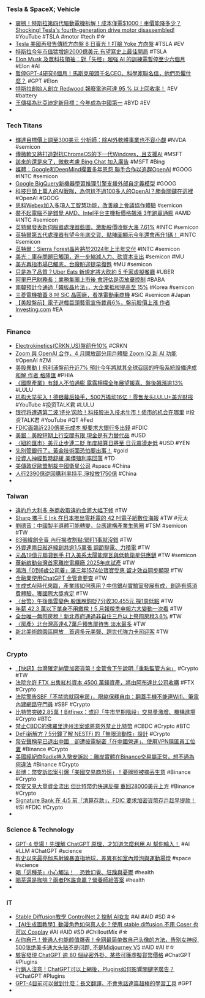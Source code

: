 ### Tesla & SpaceX; Vehicle
- [震撼！特斯拉第四代驅動電機拆解！成本僅需$1000！車價能降多少？Shocking! Tesla's fourth-generation drive motor disassembled!](https://www.youtube.com/watch?v=rtzy6W0ERYE) #YouTube #TSLA #motor #tech #☆
- [Tesla 美國再發售傳統方向盤 8 日賣光！打臉 Yoke 方向盤](https://www.dcfever.com/news/readnews.php?id=34988) #TSLA #EV
- [特斯拉今年市值猛增逾2000億美元 有望寫史上最佳開局](https://news.cnyes.com/news/id/5131742) #TSLA
- [Elon Musk 及眾科技領袖：對「失控」超強 AI 的訓練需暫停至少六個月](https://chinese.engadget.com/tech-leaders-and-ai-experts-demand-a-six-month-pause-on-out-of-control-ai-experiments-124248017.html) #Elon #AI
- [暫停GPT-4研究6個月！馬斯克帶頭千名CEO、科學家聯名信，他們恐懼什麼？](https://www.bnext.com.tw/article/74639/gpt-4-ai-musk-petition) #GPT #Elon
- [特斯拉創始人創立 Redwood 報廢電池可達 95 % 以上回收率！](https://wuangus.cc/tesla-redwood-materials/) #EV #battery
- [王傳福為比亞迪定新目標：今年成為中國第一](https://news.cnyes.com/news/id/5131583) #BYD #EV
-
### Tech Titans
- [輝達目標價上調至300美元 分析師：除AI外軟體事業也不容小覷](https://m.cnyes.com/news/id/5132363) #NVDA #semicon
- [傳微軟又將打造對抗ChromeOS的下一代Windows，且支援AI](https://www.ithome.com.tw/news/156199) #MSFT
- [該來的還是來了，微軟考慮 Bing Chat 加入廣告](https://technews.tw/2023/03/30/microsoft-bing-chat-ads/) #MSFT #Bing
- [媒體：Google和DeepMind擱置多年恩怨 聯手合作以追趕OpenAI](https://m.cnyes.com/news/id/5132381) #GOOG #INTC #semicon
- [Google BigQuery新機器學習推理引擎支援外部自定義模型](https://www.ithome.com.tw/news/156191) #GOOG
- [科技巨頭上萬人的AI戰隊，為何尬不過100多人的OpenAI？勝負關鍵在這裡](https://www.bnext.com.tw/article/74614/openai-aiteam-compare) #OpenAI #GOOG
- [思科Webex加入多項人工智慧功能，改善線上會議協作體驗](https://www.ithome.com.tw/news/156196) #semicon
- [裝不起電腦不是錯覺 AMD、Intel平台主機板價格飆漲 3年跑贏通膨](https://news.xfastest.com/others/126037/motherboard-price/) #AMD #INTC #semicon
- [英特爾發表新伺服器處理器藍圖，激勵股價收盤大漲 7.61%](https://technews.tw/2023/03/30/intel-announces-new-server-processor-development-roadmap/) #INTC #semicon
- [英特爾第五代處理器有望今年底交貨、點陣圖顯示今年還會再升1碼！ ](https://news.cnyes.com/news/id/5132752) #INTC #semicon
- [英特爾：Sierra Forest晶片將於2024年上半年交付](https://m.cnyes.com/news/id/5131708) #INTC #semicon
- [美光：庫存問題已觸頂，進一步縮減人力、砍資本支出](https://technews.tw/2023/03/29/micron-technology-inc-reports-results-for-the-second-quarter-of-fiscal-2023/) #semicon #MU
- [美光再指市場已觸底，台廠盼迎提早復甦](https://technews.tw/2023/03/29/micron-says-the-market-has-bottomed-out-again/) #MU #semicon
- [只是為了品質？Uber Eats 新規定將大砍約 5 千家虛擬餐廳](https://www.kocpc.com.tw/archives/486077) #UBER
- [阿里巴巴財務長：業務集團上市後 會評估是否放棄控制](https://news.cnyes.com/news/id/5131807) #BABA
- [南韓預計今通過「韓版晶片法」，大企業抵稅提高至 15%](https://technews.tw/2023/03/30/south-korea-pass-chips-act/) #Korea #semicon
- [三菱電機搶蓋 8 吋 SiC 晶圓廠，看準電動車商機](https://technews.tw/2023/03/30/mitsubishi-electric-sic-new-factory/) #SiC #semicon #Japan
- [【美股盤前】電子遊戲巨頭藝電宣佈裁員6%，盤前股價上漲 作者 Investing.com](https://hk.investing.com/news/stock-market-news/article-314669) #EA
-
### Finance
- [Electrokinetics(CRKN.US)盤前升10%](https://hk.investing.com/news/stock-market-news/article-314660) #CRKN
- [Zoom 與 OpenAI 合作，4 月開放部分用戶體驗 Zoom IQ 新 AI 功能](https://technews.tw/2023/03/30/were-one-step-closer-to-ai-handling-zoom-meetings-for-us/) #OpenAI #ZM
- [美股異動丨飛利浦盤前升近7% 預計今年將就其全球召回的呼吸系統設備達成和解 作者 格隆匯](https://hk.investing.com/news/stock-market-news/article-314638) #PHIA
- [《國際產業》有錢人不怕通膨 露露檸檬全年展望報喜、盤後飆漲逾13%](https://tw.stock.yahoo.com/news/國際產業-有錢人不怕通膨-露露檸檬全年展望報喜-盤後飆漲逾13-033334108.html) #LULU
- [机构大举买入！德银幕后操手，500万撬动16亿！零售龙头LULU+美光财报](https://www.youtube.com/watch?v=zSgLT57I594) #YouTube #投资TALK君 #LULU
- [银行将遭遇第二波‘挤兑’风险！科技股进入技术牛市！债市的机会在哪里](https://www.youtube.com/watch?v=LJnHEprrNKY) #投资TALK君 #YouTube #QT #Fed
- [FDIC面臨近230億美元成本 擬要求大銀行多出錢](https://m.cnyes.com/news/id/5131731) #FDIC
- [美銀：美股短期上行空間有限 現金是有力替代品](https://news.cnyes.com/news/id/5131724) #USD
- [〈紐約匯市〉美元止步連二貶 年度結算日將至 日元震盪走低](https://news.cnyes.com/news/id/5131722) #USD #YEN
- [先別管銀行了，黃金技術面恐怕要出事！](https://www.dailyfxasia.com/cn/intraday_techs/20230329-6019.html) #gold
- [投資人神經暫時舒緩 美債殖利率回落](https://m.cnyes.com/news/id/5131416) #TD
- [美傳敦促歐盟制裁中國衛星公司](https://news.cnyes.com/news/id/5131725) #space #China
- [人行2390億逆回購利率持平,淨投放1750億](https://m.cnyes.com/news/id/5132127) #China
-
### Taiwan
- [違約戶大利多 券商收取違約金將大幅下修](https://ctee.com.tw/news/stocks/834188.html) #TW
- [Sharp 攜手 E Ink 在日本推出零耗電的 42 吋電子紙數位海報](https://www.cool3c.com/article/191316) #TW #元太
- [劉德音：中國製半導體可能轉變，台應建構產業生態圈](https://technews.tw/2023/03/30/taiwan-should-build-a-semiconductor-industry-chain/) #TSM #semicon #TW
- [83張緯創全賣 內行揭收割點:緊盯1事就沒錯](https://ctee.com.tw/news/stocks/835593.html) #TW
- [外資連兩日敲進緯創共逾1.5萬張 調節聯電、力積電](https://news.cnyes.com/news/id/5131584) #TW
- [元晶19億元聯貸到手 打入美系太陽能屋瓦與低軌衛星供應鏈](https://news.cnyes.com/news/id/5131587) #TW #semicon
- [華新啟動台灣首家離岸電纜廠 2025年底試產](https://m.cnyes.com/news/id/5131234) #TW
- [鴻海「0到6歲公司養」滿三年1574位寶寶受惠 留才效益同步顯現](https://m.cnyes.com/news/id/5132501) #TW
- [金融業使用ChatGPT 金管會要查](https://ctee.com.tw/news/finance/835285.html) #TW
- [生成式AI時代來臨，產業該如何應用？中信銀AI實驗室發展有成，創造有感消費體驗，獲國際大獎肯定](https://www.bnext.com.tw/article/74607/ctbcbank_202304) #TW
- [〈台幣〉午後風雲變色 股匯脫鉤貶7分收30.455元 探1周低點](https://m.cnyes.com/news/id/5131156) #TW
- [年薪 42.3 萬以下單身不用繳稅！5 月報稅季申報六大變動一次看](https://technews.tw/2023/03/28/tax-season-filing/) #TW
- [全台唯一無囤房稅！新北市府通過非自住三戶以上祭囤房稅3.6%](https://tw.nextapple.com/finance/20230329/A544CB69119EC24401BDAEB93EEF3A98) #TW
- [〈房產〉北台灣高達4.7萬戶預售屋待售 淡水最多](https://news.cnyes.com/news/id/5132275) #TW
- [新北美術館園區開放　首週多元美聲、跨世代強力卡司迎客](https://today.line.me/tw/v2/article/ZaWQ5DO) #TW
-
### Crypto
- [【快訊】台灣確定納管加密貨幣！金管會下午說明「重點監管方向」](https://blockcast.it/2023/03/30/its-confirmed-fsc-will-be-the-main-crypto-regulatory-body/) #Crypto #TW
- [法院允許 FTX 出售紅杉資本 4500 萬鎂資產，將由阿布達比公司收購](https://www.blocktempo.com/judge-approves-ftx-to-sell-45m-of-sequoia-fund/) #FTX #Crypto
- [法院警告SBF「不禁慾就回牢房」，限縮保釋自由：翻蓋手機不能連Wifi、筆電內建網路守門員](https://www.blocktempo.com/sbf-lawyers-prosecutors-agree-on-proposed-bail-conditions/) #SBF #Crypto
- [比特幣突破2.85萬！Bitfinex：或迎「牛市早期階段」交易量激增、機構進場](https://www.blocktempo.com/btc-breaks-through-28500/) #Crypto #BTC
- [禁止CBDC的佛羅里達州法案或將意外禁止比特幣](https://m.cnyes.com/news/id/5131633) #CBDC #Crypto #BTC
- [DeFi新解方？5分鐘了解 NESTFi 的「無限流動性」設計](https://www.blocktempo.com/nestfi-with-unlimited-liquidity-break-out-of-the-derivatives-market/) #Crypto
- [幣安聲稱早已退出中國　卻遭披露秘密「在中國營運」、使用VPN隱匿員工位置](https://www.upmedia.mg/news_info.php?Type=3&SerialNo=169270) #Binance #Crypto
- [美國經紀商Radix捲入幣安訴訟：離岸實體在Binance交易屬正常，想不通為何違法](https://www.blocktempo.com/wsj-radix-says-it-is-trading-firm-a-in-binance-lawsuit/) #Binance #Crypto
- [彭博：幣安訴訟案引爆「美國交易商恐慌」！憂牌照被摘丟生意](https://www.blocktempo.com/bloombeg-binance-crackdown-threatens-us-trading-firms/) #Binance #Crypto
- [幣安又見大量資金流出 但比特幣仍快速反彈 重回28000美元上方](https://news.cnyes.com/news/id/5131038) #Binance #Crypto
- [Signature Bank 在 4/5 前「清算存款」，FDIC 要求加密貨幣存戶趁早提款！](https://www.blocktempo.com/fdic-gives-deadline-for-signature-crypto-depositors/) #SI #FDIC #Crypto
-
### Science & Technology
- [GPT-4 登場！先理解 ChatGPT 原理，才知道怎麼利用 AI 幫你輸入！](https://www.youtube.com/watch?v=sL1BNTU-4PI) #AI #LLM #ChatGPT #science
- [有史以來最亮伽馬射線暴直指地球，差異有如室內燈泡與運動場燈](https://technews.tw/2023/03/30/gamma-ray-burst-grb-221009a/) #space #science
- [喝「這種茶」小心觸法！　恐致幻覺、狂躁與憂鬱](https://today.line.me/tw/v2/article/nXNkWgx) #health
- [喝茶還是咖啡？兩者PK誰會贏？營養師給答案](https://today.line.me/tw/v2/article/eLNgB0l) #health
-
### IT
- [Stable Diffusion教學 ControlNet 2  控制 AI女友](https://www.youtube.com/watch?v=OaNzIgGqgsU) #AI #AID #SD #☆
- [【AI生成圖教學】動漫角色如何真人化？使用 stable diffusion 不用 Coser 也可以 Cosplay](https://www.youtube.com/watch?v=pilvkof5PXM) #AI #AID #SD #ChilloutMix #☆
- [Ai你自己！普通人也能颜值爆表！全网最简单做自己头像的方法，告别女神经, 500张绝美卡通大头贴不是问题, 不是Midjourney V5](https://www.youtube.com/watch?v=CByJNFZ3GZs) #AID #AI #☆
- [駭客發現 ChatGPT 逾 80 個祕密外掛，某些可獲虛擬貨幣價格](https://technews.tw/2023/03/30/hacker-uncovers-secret-chatgpt-plugins-in-openai-api/) #ChatGPT #Plugins
- [行銷人注意！ChatGPT可以上網後，Plugins如何影響關鍵字廣告？](https://www.bnext.com.tw/article/74618/chatgpt-plugins-louis) #ChatGPT #Plugins
- [GPT-4目前可以做到什麼：長文翻譯、不會鬼話連篇超棒的學習工具](https://www.cool3c.com/article/191243) #GPT
-